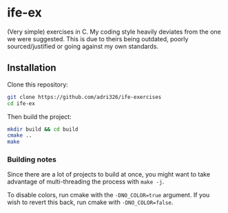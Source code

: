 # ife-ex

(Very simple) exercises in C.
My coding style heavily deviates from the one we were suggested.
This is due to theirs being outdated, poorly sourced/justified or going against my own standards.

## Installation

Clone this repository:

```sh
git clone https://github.com/adri326/ife-exercises
cd ife-ex
```

Then build the project:

```sh
mkdir build && cd build
cmake ..
make
```

### Building notes

Since there are a lot of projects to build at once, you might want to take advantage of multi-threading the process with `make -j`.

To disable colors, run cmake with the `-DNO_COLOR=true` argument. If you wish to revert this back, run cmake with `-DNO_COLOR=false`.
